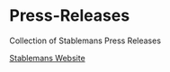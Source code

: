 # Press-Releases
Collection of Stablemans Press Releases

[Stablemans Website](https://www.stablemans.com/)
